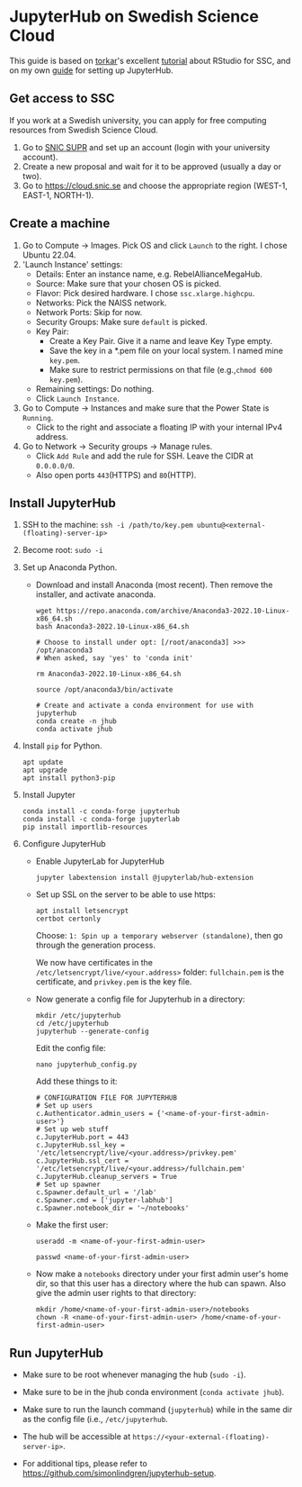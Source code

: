 # JupyterHub on Swedish Science Cloud

This guide is based on [torkar](https://github.com/torkar)'s excellent [tutorial](https://torkar.github.io/comp.html) about RStudio for SSC, and on my own [guide](https://github.com/simonlindgren/jupyterhub-setup) for setting up JupyterHub.

## Get access to SSC

If you work at a Swedish university, you can apply for free computing resources from Swedish Science Cloud.

1.  Go to [SNIC SUPR](https://supr.snic.se/) and set up an account (login with your university account).
2.  Create a new proposal and wait for it to be approved (usually a day or two).
3.  Go to https://cloud.snic.se and choose the appropriate region (WEST-1, EAST-1, NORTH-1).

## Create a machine

1. Go to Compute → Images. Pick OS and click `Launch` to the right. I chose Ubuntu 22.04.
2. 'Launch Instance' settings:
    - Details: Enter an instance name, e.g. RebelAllianceMegaHub.
    - Source: Make sure that your chosen OS is picked.
    - Flavor: Pick desired hardware. I chose `ssc.xlarge.highcpu`.
    - Networks: Pick the NAISS network.
    - Network Ports: Skip for now.
    - Security Groups: Make sure `default` is picked.
    - Key Pair:
        - Create a Key Pair. Give it a name and leave Key Type empty.
        - Save the key in a *.pem file on your local system. I named mine `key.pem`.
        - Make sure to restrict permissions on that file (e.g.,`chmod 600 key.pem`).
    - Remaining settings: Do nothing.
    - Click `Launch Instance`.
  3. Go to Compute → Instances and make sure that the Power State is `Running`.
        - Click to the right and associate a floating IP with your internal IPv4 address.
  5. Go to Network → Security groups → Manage rules.
        - Click `Add Rule` and add the rule for SSH. Leave the CIDR at `0.0.0.0/0`.
        - Also open ports `443`(HTTPS) and `80`(HTTP).

## Install JupyterHub 
1. SSH to the machine: `ssh -i /path/to/key.pem ubuntu@<external-(floating)-server-ip>`
2. Become root: `sudo -i`
3. Set up Anaconda Python.
    - Download and install Anaconda (most recent). Then remove the installer, and activate anaconda.

        ```
        wget https://repo.anaconda.com/archive/Anaconda3-2022.10-Linux-x86_64.sh
        bash Anaconda3-2022.10-Linux-x86_64.sh

        # Choose to install under opt: [/root/anaconda3] >>> /opt/anaconda3
        # When asked, say 'yes' to 'conda init'

        rm Anaconda3-2022.10-Linux-x86_64.sh

        source /opt/anaconda3/bin/activate
        
        # Create and activate a conda environment for use with jupyterhub
        conda create -n jhub
        conda activate jhub
        ```
3. Install `pip` for Python.
    ```
    apt update
    apt upgrade
    apt install python3-pip
    ```
4. Install Jupyter
    ```
    conda install -c conda-forge jupyterhub
    conda install -c conda-forge jupyterlab
    pip install importlib-resources
    ```

5. Configure JupyterHub
    - Enable JupyterLab for JupyterHub

        ```
        jupyter labextension install @jupyterlab/hub-extension
        ```
        
    - Set up SSL on the server to be able to use https:
        ```
        apt install letsencrypt
        certbot certonly
        ```

        Choose: `1: Spin up a temporary webserver (standalone)`, then go through the generation process.

        We now have certificates in the `/etc/letsencrypt/live/<your.address>` folder: `fullchain.pem` is the certificate, and `privkey.pem` is the key file.
          
     - Now generate a config file for Jupyterhub in a directory:

        ```
        mkdir /etc/jupyterhub
        cd /etc/jupyterhub
        jupyterhub --generate-config
        ```       
        Edit the config file:
        ```
        nano jupyterhub_config.py
        ```
        Add these things to it: 

        ```
        # CONFIGURATION FILE FOR JUPYTERHUB
        # Set up users
        c.Authenticator.admin_users = {'<name-of-your-first-admin-user>'}
        # Set up web stuff
        c.JupyterHub.port = 443
        c.JupyterHub.ssl_key = '/etc/letsencrypt/live/<your.address>/privkey.pem'
        c.JupyterHub.ssl_cert = '/etc/letsencrypt/live/<your.address>/fullchain.pem'
        c.JupyterHub.cleanup_servers = True
        # Set up spawner
        c.Spawner.default_url = '/lab'
        c.Spawner.cmd = ['jupyter-labhub']
        c.Spawner.notebook_dir = '~/notebooks'
        ```

    - Make the first user:
    
        `useradd -m <name-of-your-first-admin-user>`

        `passwd <name-of-your-first-admin-user>`

    - Now make a `notebooks` directory under your first admin user's home dir, so that this user has a directory where the hub can spawn. Also give the admin user rights to that directory:

        ```
        mkdir /home/<name-of-your-first-admin-user>/notebooks
        chown -R <name-of-your-first-admin-user> /home/<name-of-your-first-admin-user>
        ```


## Run JupyterHub
- Make sure to be root whenever managing the hub (`sudo -i`).
- Make sure to be in the jhub conda environment (`conda activate jhub`).
- Make sure to run the launch command (`jupyterhub`) while in the same dir as the config file (i.e., `/etc/jupyterhub`.
- The hub will be accessible at `https://<your-external-(floating)-server-ip>`.

- For additional tips, please refer to https://github.com/simonlindgren/jupyterhub-setup.

